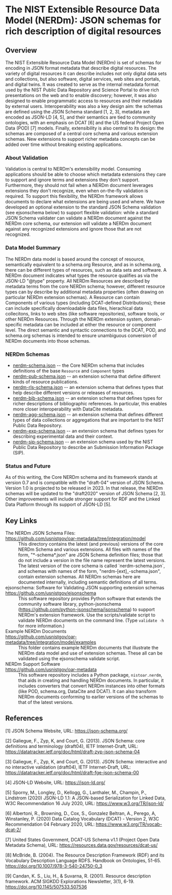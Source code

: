 # The NIST Extensible Resource Data Model (NERDm): JSON schemas for rich description of digital resources

## Overview

The NIST Extensible Resource Data Model (NERDm) is set of schemas for encoding in JSON format metadata
that describe digital resources.  The variety of digital resources it can describe includes not only
digital data sets and collections, but also software, digital services, web sites and portals, and
digital twins.  It was created to serve as the internal metadata format used by the NIST Public Data
Repository and Science Portal to drive rich presentations on the web and to enable discovery; however, it
was also designed to enable programmatic access to resources and their metadata by external users.
Interoperability was also a key design aim: the schemas are defined using the JSON Schema standard [1, 2,
3], metadata are encoded as JSON-LD [4, 5], and their semantics are tied to community ontologies, with an
emphasis on DCAT [6] and the US federal Project Open Data (POD) [7] models.  Finally, extensibility is also
central to its design: the schemas are composed of a central core schema and various extension schemas.
New extensions to support richer metadata concepts can be added over time without breaking existing
applications. 

### About Validation

Validation is central to NERDm's extensibility model.  Consuming applications should be able to choose
which metadata extensions they care to support and ignore terms and extensions they don't support.
Furthermore, they should not fail when a NERDm document leverages extensions they don't recognize, even
when on-the-fly validation is required.  To support this flexibility, the NERDm framework allows
documents to declare what extensions are being used and where.  We have developed an optional extension
to the standard JSON Schema validation (see ejsonschema below) to support flexible validation: while a
standard JSON Schema validater can validate a NERDm document against the NERDm core schema, our extension
will validate a NERDm document against any recognized extensions and ignore those that are not
recognized.

### Data Model Summary

The NERDm data model is based around the concept of resource, semantically equivalent to a schema.org
Resource, and as in schema.org, there can be different types of resources, such as data sets and
software.  A NERDm document indicates what types the resource qualifies as via the JSON-LD "@type"
property.  All NERDm Resources are described by metadata terms from the core NERDm schema; however,
different resource types can by describe by additional metadata properties (often drawing on particular
NERDm extension schemas).  A Resource can contain Components of various types (including
DCAT-defined Distributions); these can include specifically downloadable data files, hierachical data
collecitons, links to web sites (like software repositories), software tools, or other NERDm Resources.
Through the NERDm extension system, domain-specific metadata can be included at either the resource or
component level.  The direct semantic and syntactic connections to the DCAT, POD, and schema.org schemas
is intended to ensure unambiguous conversion of NERDm documents into those schemas.

### NERDm Schemas

  * [nerdm-schema.json](nerdm-schema.json) -- the Core NERDm schema that includes definitions of the
    base `Resource` and `Component` types
  * [nerdm-pub-schema.json](nerdm-pub-schema.json) -- an extension schema that define different kinds 
    of resource publications.
  * [nerdm-rls-schema.json](nerdm-rls-schema.json) -- an extension schema that defines types that help
    describe different versions or releases of resources.
  * [nerdm-bib-schema.json](nerdm-bib-schema.json) -- an extension schema that defines types for richer
    descriptions of bibliographic references.  In particular, this enables more closer interoperability
    with DataCite metadata.
  * [nerdm-agg-schema.json](nerdm-agg-schema.json) -- an extension schema that defines different types of
    data collections or aggregations that are important to the NIST Public Data Repository.
  * [nerdm-exp-schema.json](nerdm-exp-schema.json) -- an extension schema that defines types for
    describing experimental data and their context.
  * [nerdm-sip-schema.json](nerdm-sip-schema.json) -- an extension schema used by the NIST Public Data
    Repository to describe an Submission Information Package (SIP).  
    

### Status and Future

As of this writing, the Core NERDm schema and its framework stands at version 0.7 and is compatible with
the "draft-04" version of JSON Schema.  Version 1.0 is projected to be released in 2023.  In that
release, the NERDm schemas will be updated to the "draft2020" version of JSON Schema [2, 3].  Other
improvements will include stronger support for RDF and the Linked Data Platform through its support of
JSON-LD [5]. 

## Key Links

<dl>
  <dt> The NERDm JSON Schema Files: <br/>
       <a href="https://github.com/usnistgov/oar-metadata/tree/integration/model">
       https://github.com/usnistgov/oar-metadata/tree/integration/model</a> </dt>
  <dd> This directory contains the latest (and previous) versions of the core NERDm Schema and various
       extensions. All files with names of the form, "*-schema*.json" are JSON Schema definition files; those
       that do not include a version in the file name represent the latest versions. The latest version of the
       core schema is called `nerdm-schema.json`, and schemas with names of the form,
       "nerdm-[ext]_-schema.json", contain extension schemas. All NERDm schemas here are documented
       internally, including semantic definitions of all terms. </dd>

  <dt> ejsonschema: Software for Validating JSON supporting extension schemas <br/>
       <a href="https://github.com/usnistgov/ejsonschema">
       https://github.com/usnistgov/ejsonschema</a> </dt>
  <dd> This software repository provides Python software that extends the community software library,
       python-jsonschema
       (<a href="https://github.com/python-jsonschema/jsonschema">https://github.com/python-jsonschema/jsonschema</a>)
       to support NERDm's extension framework. Use the scripts/validate script to validate NERDm
       documents on the command line. (Type <code>validate -h</code> for more information.) </dd>

  <dt> Example NERDm Documents <br/>
       <a href="https://github.com/usnistgov/oar-metadata/tree/integration/model/examples">
       https://github.com/usnistgov/oar-metadata/tree/integration/model/examples</a> </dt>
  <dd> This folder contains example NERDm documents that illustrate the NERDm data model and use of
       extension schemas. These all can be validated using the ejsonschema validate script. </dd>

  <dt> NERDm Support Software <br/>
       <a href="https://github.com/usnistgov/oar-metadata">
       https://github.com/usnistgov/oar-metadata</a> </dt>
  <dd> This software repository includes a Python package, <code>nistoar.nerdm</code>, that aids in 
       creating and handling NERDm documents. In particular, it includes converters that convert NERDm 
       instances into other formats (like POD, schema.org, DataCite and DCAT). It can also transform NERDm 
       documents conforming to earlier versions of the schemas to that of the latest versions. </dd>
</dl>

## References

[1] JSON Schema Website, URL: https://json-schema.org/

[2] Galiegue, F., Zyp, K, and Court, G. (2013). JSON Schema: core definitions and terminology (draft04),
IETF Internet-Draft, URL: https://datatracker.ietf.org/doc/html/draft-zyp-json-schema-04

[3] Galiegue, F., Zyp, K, and Court, G. (2013). JSON Schema: interactive and no interactive validation
 (draft04), IETF Internet-Draft, URL: https://datatracker.ietf.org/doc/html/draft-fge-json-schema-00 

[4] JSON-LD Website, URL: https://json-ld.org/

[5] Sporny, M., Longley, D., Kellogg, G., Lanthaler, M., Champin, P., Lindstrom (2020) JSON-LD 1.1: A
 JSON-based Serialization for Linked Data, W3C Recommendation 16 July 2020, URL:
 https://www.w3.org/TR/json-ld/

[6] Albertoni, R., Browning, D., Cox, S., Gonzalez Beltran, A., Perego, A, Winstanley, P. (2020) Data
 Catalog Vocabulary (DCAT) - Version 2, W3C Recommendation 04 February 2020, URL:
 https://www.w3.org/TR/vocab-dcat-2/

[7] United States Government, DCAT-US Schema v1.1 (Project Open Data Metadata Schema), URL:
 https://resources.data.gov/resources/dcat-us/

[8] McBride, B. (2004). The Resource Description Framework (RDF) and its Vocabulary Description Language
 RDFS. Handbook on Ontologies, 51-65. https://doi.org/10.1007/978-3-540-24750-0_3

[9] Candan, K. S., Liu, H., & Suvarna, R. (2001). Resource description framework. ACM SIGKDD Explorations
Newsletter, 3(1), 6-19. https://doi.org/10.1145/507533.507536 